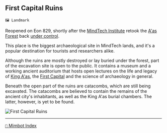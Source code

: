 ## First Capital Ruins

`🖼️ Landmark`

Reopened on Eon 829, shortly after the [MindTech Institute](<https://zeithalt.github.io/r/mindtech_institute.html>) retook the [A'as Forest](<https://zeithalt.github.io/r/aas_forest.html>) back [under control](<https://zeithalt.github.io/t/#eon0825>).

This place is the biggest archaeological site in MindTech lands, and it's a popular destination for tourists and researchers alike.

Although the ruins are mostly destroyed or lay buried under the forest, part of the excavation site is open to the public. It contains a museum and a working ancient auditorium that hosts open lectures on the life and legacy of [King A'as](<https://zeithalt.github.io/r/king_aas.html>), the [First Capital](<https://zeithalt.github.io/r/first_capital.html>) and the science of archaeology in general.

Beneath the open part of the ruins are catacombs, which are still being excavated. The catacombs are believed to contain the remains of the ancient city's inhabitants, as well as the King A'as burial chambers. The latter, however, is yet to be found.

![First Capital Ruins](https://zeithalt.github.io/r/i/first_capital_ruins.png)

<!---
keywords: mt, aas, a'as
aliases: 
-->
----------
[`📑` Mimbot Index](<https://zeithalt.github.io/r/#5590>)